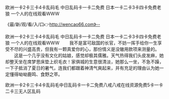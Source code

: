 欧洲一卡2卡三卡4卡乱码毛
中日乱码卡一卡二免费
日本一卡二卡3卡四卡免费老狼
一个人的在线观看WWW


《最/新/观/看/入/口👉http://wencao66.com》--

欧洲一卡2卡三卡4卡乱码毛
中日乱码卡一卡二免费
日本一卡二卡3卡四卡免费老狼
一个人的在线观看WWW
　　我不是富可敌国的长官，不妨一挥手给你一生享受不尽的兴盛高贵，但我有一颗真爱你的心，那份情义是没辙用款项来测量的。
　　这是一个几乎没有文化的姑娘，感觉却极其儒雅。天气热得我们头皮发麻，她却整天坐在席梦思床垫上织毛衣！家俱城的生意很清淡，她那么一坐，不急不躁，一下子抵消了夏日的暑气，连我们都跟着神清气爽起来，并有充足的理由认为她一定懂得呦呦鹿鸣、食野之苹。





欧洲一卡2卡三卡4卡乱码毛中日乱码卡一卡二免费八戒八戒在线资源免费5卡一卡二卡三无人区乱码
